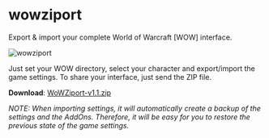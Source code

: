# wowziport
Export &amp; import your complete World of Warcraft [WOW] interface.

![wowziport](https://i2.wp.com/www.lixend.com/wp-content/uploads/2016/11/wowziport.png)

Just set your WOW directory, select your character and export/import the game settings. To share your interface, just send the ZIP file.

**Download**: [WoWZiport-v1.1.zip](https://github.com/kursion/wowziport/raw/master/dist/WoWZiport-v1.1.zip)

*NOTE: When importing settings, it will automatically create a backup of the settings and the AddOns. Therefore, it will be easy for you to restore the previous state of the game settings.*
